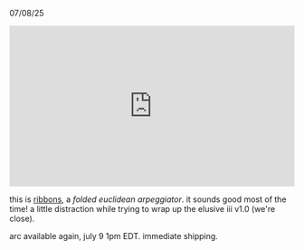 07/08/25

<div style="padding:56.25% 0 0 0;position:relative;"><iframe src="https://player.vimeo.com/video/1099770303?badge=0&amp;autopause=0&amp;player_id=0&amp;app_id=58479" frameborder="0" allow="autoplay; fullscreen; picture-in-picture; clipboard-write; encrypted-media; web-share" style="position:absolute;top:0;left:0;width:100%;height:100%;" title="arc ribbons"></iframe></div><script src="https://player.vimeo.com/api/player.js"></script>

this is [ribbons](https://monome.org/docs/iii/library/ribbons/), a _folded euclidean arpeggiator_. it sounds good most of the time! a little distraction while trying to wrap up the elusive iii v1.0 (we're close).

arc available again, july 9 1pm EDT. immediate shipping.
